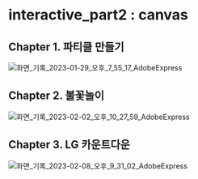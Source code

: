 # interactive_part2 : canvas

## Chapter 1. 파티클 만들기
![화면_기록_2023-01-29_오후_7_55_17_AdobeExpress](https://user-images.githubusercontent.com/107675322/215323444-6c514635-84be-470c-9a4f-cddfe5390e49.gif)

## Chapter 2. 불꽃놀이
![화면_기록_2023-02-02_오후_10_27_59_AdobeExpress](https://user-images.githubusercontent.com/107675322/216338271-bb3c0128-c332-45ec-8b31-e31dc59c5412.gif)

## Chapter 3. LG 카운트다운
![화면_기록_2023-02-08_오후_9_31_02_AdobeExpress](https://user-images.githubusercontent.com/107675322/217530834-f2625b06-324a-4069-a1c6-d5d2834d7794.gif)
